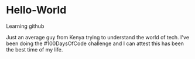 # Hello-World
Learning github

Just an average guy from Kenya trying to understand the world of tech.
I've been doing the #100DaysOfCode challenge and I can attest this has been the best time of my life.
